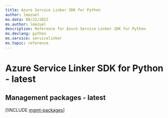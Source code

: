 ```yaml
---
title: Azure Service Linker SDK for Python
author: lmazuel
ms.data: 08/22/2022
ms.author: lmazuel
description: Reference for Azure Service Linker SDK for Python
ms.devlang: python
ms.service: servicelinker
ms.topic: reference
---
```

# Azure Service Linker SDK for Python - latest

## Management packages - latest
[!INCLUDE [mgmt-packages](service-linker-mgmt-index.md)]
